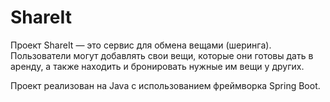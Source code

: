 # ShareIt

Проект ShareIt — это сервис для обмена вещами (шеринга). Пользователи могут добавлять свои вещи, которые они готовы дать в аренду, а также находить и бронировать нужные им вещи у других.

Проект реализован на Java с использованием фреймворка Spring Boot.